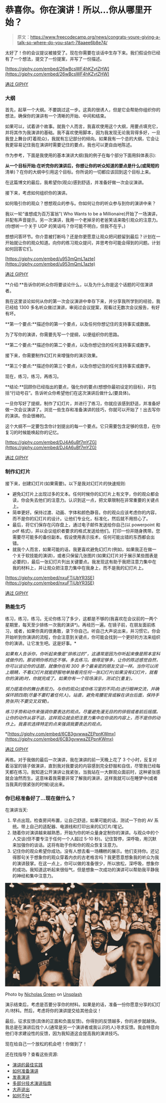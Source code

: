 # 恭喜你。你在演讲！所以…你从哪里开始？

> 原文：<https://www.freecodecamp.org/news/congrats-youre-giving-a-talk-so-where-do-you-start-78aaee6b8e74/>

太好了！你的会议提议被接受了。现在你需要在谈话中生存下来。我们假设你已经有了一个想法，提交了一份提案，并写了一份描述。

[https://giphy.com/embed/26wBcsWF4hKZvtZHW](https://giphy.com/embed/26wBcsWF4hKZvtZHW)

[通过 GIPHY](https://giphy.com/gifs/reactionseditor-nervous-will-ferrell-26wBcsWF4hKZvtZHW)

### 大纲

首先，起草一个大纲。不要跳过这一步。这真的很诱人，但是它会帮助你组织你的想法，确保你的演讲有一个清晰的开始、中间和结束。

如果可以，试着讲个故事。就我个人而言，我喜欢使用这个大纲，用要点填充它，并将其作为我演讲的基础。我不喜欢使用脚本，因为我发现无论我背得多好，一旦我登上舞台(盯着观众)，我就有忘记部分的倾向。如果我有一个总的大纲，它会让我更容易记住我在演讲时需要记住的要点，我也可以更自由地陈述。

作为参考，下面是我使用的基本演讲大纲(我的例子在每个部分下面用斜体表示):

**从一个目标开始:**在听完你的演讲后，你想让你的听众知道的要点是什么(或**简短的**清单)？在你的大纲中引用这个目标。你所说的一切都应该回到这个目标上来。

在这篇博文的最后，我希望你(观众)感到舒适，并准备好做一次会议演讲。

接下来，考虑如何组织你的演讲。

如何吸引你的观众？想想观众的参与。你如何让你的听众参与到你的演讲中来？

我以一轮“谁想成为百万富翁”( Who Wants to be a Millionaire)开始了一场演讲，并配有声音提示。另一次演讲，我用一个老掉牙的老爸笑话来吸引观众的注意力。(你想听一个关于 UDP 的笑话吗？你可能不明白，但我不在乎。)

想想问答环节。你介意被打断吗？还是你更愿意让观众把问题留到最后？计划在一开始就让你的观众知道。向你的练习观众提问，并思考你可能会得到的问题。计划如何回答它们。

[https://giphy.com/embed/u953mQmL1azte](https://giphy.com/embed/u953mQmL1azte)

[通过 GIPHY](https://giphy.com/gifs/u953mQmL1azte)

**介绍:**告诉你的听众你将要谈论什么，以及为什么你是这个话题的可信演讲者。

我在这里谈论如何从你的第一次会议演讲中幸存下来，并分享我所学到的经验，我已经给 1300 多名听众做过演讲，审阅过会议提案，观看过无数次会议报告，有好有坏。

**第一个要点:**描述你的第一个要点，以及任何你想记住的支持事实或数据。

为了写你的演讲，你需要先写一个提纲，以便组织你的思路。

**第二个要点:**描述你的第二个要点，以及你想记住的任何支持事实或数字。

接下来，你需要制作幻灯片来增强你的演示效果。

**第三个要点:**描述你的第三个要点，以及你想记住的任何支持事实或数字。

现在，练习，练习，再练习。

**结论:**回顾你已经指出的要点，强化你的要点(想想你最初设定的目标)，并包括“行动号召”。告诉听众你希望他们在这次演讲后做什么(要具体)。

一旦你写好了提纲，制作了幻灯片，并进行了练习，你就应该感到舒适，并准备好做一次会议演讲了。浏览一些生存和准备演讲的技巧，你就可以开始了！出去写你的演讲。你会很棒的。

这个大纲不一定要包含你计划提出的每一个要点。它只需要包含足够的信息，在你复习的时候能唤起你的记忆。

[https://giphy.com/embed/DJ4A6uBf7mYZG](https://giphy.com/embed/DJ4A6uBf7mYZG)

[通过 GIPHY](https://giphy.com/gifs/DJ4A6uBf7mYZG)

### 制作幻灯片

接下来，创建幻灯片(如果需要)。以下是我对幻灯片的快速规则:

*   避免幻灯片上出现过多的文本。任何时候你的幻灯片上有文字，你的观众都会读，你会失去他们的注意力。认识到这一点，把文章限制在非常重要的关键点上。
*   简单更好。保持过渡、动画、字体和颜色静音。你的观众应该考虑你的内容，而不是你的幻灯片的设计。让他们专业化，标准化，然后就不用担心了。
*   最后，将它们保存在闪存盘上，通过电子邮件发送给你自己(以 powerpoint 和 pdf 格式)，并以会议组织者要求的格式发送给他们。打印一份并随身携带。您需要尽可能多的备份副本。假设使用表示技术，任何可能出错的东西都会出错。
*   就我个人而言，如果可能的话，我更喜欢避免幻灯片(例如，如果我正在做一个关于软技能的演讲)，或者只保留几张图片(如果幻灯片对于展示某些图表是必要的)，最后一张幻灯片列出关键要点。我发现这有助于我把注意力集中在我的材料上，并让观众把注意力集中在我身上，而不是我的幻灯片上。

[https://giphy.com/embed/nxuFTiUbYR3SE](https://giphy.com/embed/nxuFTiUbYR3SE)

[通过 GIPHY](https://giphy.com/gifs/80s-retro-1980s-nxuFTiUbYR3SE)

### 熟能生巧

练习，练习，练习。无论你练习了多少，这都是不够的(我喜欢在会议前的一两个星期里，每天至少排练一次我的演讲*)。再经历一遍。在镜子前，在朋友面前练习，或者，如果你真的很勇敢，录下你自己。听自己大声说出来，并习惯它。你会开始听到你演讲的流程，你会注意到关键点，你可能会找到一个更好的方法来组织你的演讲。让它发生吧。这是好事。*

*如果有人告诉你，你听起来像是“排练过的”，这通常是因为你听起来像是照本宣科或做作的。那说明你练的还不够。多去练习。做得足够多，让你的陈述感觉自然，你可以谈论你的话题，就像你在和 300 多个最亲密的朋友交谈一样。当你可以闭上眼睛，不看幻灯片就能舒服地单独看完任何一张幻灯片(如果没有幻灯片，就看你的演讲)时，你就完成了。如果你有一个现场演示，测试它(重复)。*

*努力提高你的舞台表现力。与你的观众(或你练习室的不同点)进行眼神交流，并确保环顾四周(尽量不要盯着任何人)。站直，避免弯腰驼背或躲在讲台后面，保持手势张开(不要交叉双臂)。*

*练习手势和动作来强调你要表达的观点。尽量避免漫无目的的徘徊或者前后摇摆。让你的动作从容不迫，这样观众就会把注意力集中在你说的内容上，而不是你的动作上。我喜欢选择特定的点来强调我要表达的观点。*

 *[https://giphy.com/embed/6CB3gvwwaZEPpnKWmx](https://giphy.com/embed/6CB3gvwwaZEPpnKWmx)

[通过 GIPHY](https://giphy.com/gifs/snl-saturday-night-live-season-44-6CB3gvwwaZEPpnKWmx)

再练。对于我做的最后一次演讲，我在演讲的前一天晚上花了 3 个小时，反复对着浴室的镜子做演讲，直到我对我要说的内容感到完全舒服和自信，尽管我已经每天都在练习。我知道公开演讲让我紧张，当我站在一大群观众面前时，这种紧张感就会油然而生。这意味着我需要非常了解我的演讲，这样我就可以在睡梦中(或者当我真的很紧张的时候)说出来。

### 你已经准备好了…现在做什么？

在演讲当天:

1.  早点出现。检查房间布置，让自己舒适，如果可能的话，测试一下你的 AV 系统。带上自己的适配器、电源线和打印出来的幻灯片/笔记。
2.  随着你对演讲越来越熟悉，开始为你的听众量身定制你的演讲。与观众中的个人交谈(但不要专注于任何一个人超过 5-10 秒)。记住暂停，深呼吸，用沉默来加强你的谈话。这将有助于你和你的观众恢复注意力。
3.  记住你的观众希望你成功。没有人想去看一场糟糕的展示。他们支持你。还记得那句关于想象你的观众穿着内衣的古老格言吗？我更愿意想象我的听众为我的演讲鼓掌。在这一点上，你可以做的准备很少，所以放松，深呼吸，想象你的成功。我知道这听起来很俗气，但是想象一次成功的演讲可以帮助我平静我的神经和集中注意力。

![0*yyAyM0iJ5vbQhyOs](img/9dddb0a2b3c6f916d3dd02a06d044cbb.png)

Photo by [Nicholas Green](https://unsplash.com/@nickxshotz?utm_source=medium&utm_medium=referral) on [Unsplash](https://unsplash.com?utm_source=medium&utm_medium=referral)

演示结束后，考虑是否要分享你的材料。如果是的话，准备一份你愿意分享的幻灯片/材料。然后，考虑将你的演讲提交给其他会议！

最后，征求反馈(具体的正面和负面反馈)。你得到的反馈越多，你的进步就越快。我总是在演讲后找个人(通常是另一个演讲者或我认识的人)寻求反馈。我会特意向他们寻求建设性的反馈，因为我知道这会提高我的演讲技巧。

现在给自己一个放松的机会吧！你做到了！

还在找指导？查看这些资源:

*   [演讲的最佳实践](https://opensource.com/article/17/9/7-best-practices-giving-conference-talk)
*   [如何准备演讲](https://www.deconstructconf.com/blog/how-to-prepare-a-talk)
*   [发表演讲](https://benmccormick.org/2017/10/29/adequate-talks/)
*   [多部分技术演讲指南](https://medium.com/@nnja/the-ultimate-guide-to-memorable-tech-talks-part-1-an-introduction-771811787338)
*   [大声说出](http://randsinrepose.com/archives/out-loud/)
*   [如何不吐](http://randsinrepose.com/archives/how-to-not-throw-up/)*